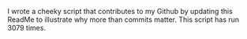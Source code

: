 I wrote a cheeky script that contributes to my Github by updating this ReadMe to illustrate why more than commits matter. This script has run 3079 times.